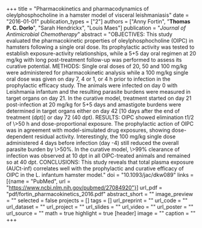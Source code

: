 +++
title = "Pharmacokinetics and pharmacodynamics of oleylphosphocholine in a hamster model of visceral leishmaniasis"
date = "2016-01-01"
publication_types = ["2"]
authors = ["Anny Fortin", "**Thomas P. C. Dorlo**", "Sarah Hendrickx", "Louis Maes"]
publication = "_Journal of Antimicrobial Chemotherapy_"
abstract = "OBJECTIVES: This study evaluated the pharmacokinetic properties of oleylphosphocholine (OlPC) in hamsters following a single oral dose. Its prophylactic activity was tested to establish exposure-activity relationships, while a 5+5 day oral regimen at 20 mg/kg with long post-treatment follow-up was performed to assess its curative potential. METHODS: Single oral doses of 20, 50 and 100 mg/kg were administered for pharmacokinetic analysis while a 100 mg/kg single oral dose was given on day 7, 4 or 1, or 4 h prior to infection in the prophylactic efficacy study. The animals were infected on day 0 with Leishmania infantum and the resulting parasite burdens were measured in target organs on day 21. In the curative model, treatment started on day 21 post-infection at 20 mg/kg for 5+5 days and amastigote burdens were determined in target organs either on day 42 [10 days after the end of treatment (dpt)] or day 72 (40 dpt). RESULTS: OlPC showed elimination t1/2 of \\>50 h and dose-proportional exposure. The prophylactic action of OlPC was in agreement with model-simulated drug exposures, showing dose-dependent residual activity. Interestingly, the 100 mg/kg single dose administered 4 days before infection (day -4) still reduced the overall parasite burden by \\>50%. In the curative model, \\>99% clearance of infection was observed at 10 dpt in all OlPC-treated animals and remained so at 40 dpt. CONCLUSIONS: This study reveals that total plasma exposure (AUCt-inf) correlates well with the prophylactic and curative efficacy of OlPC in the L. infantum hamster model."
doi = "10.1093/jac/dkw089"
links = [{name = "PubMed", url = "https://www.ncbi.nlm.nih.gov/pubmed/27084920"}]
url_pdf = "pdf/fortin_pharmacokinetics_2016.pdf"
abstract_short = ""
image_preview = ""
selected = false
projects = []
tags = []
url_preprint = ""
url_code = ""
url_dataset = ""
url_project = ""
url_slides = ""
url_video = ""
url_poster = ""
url_source = ""
math = true
highlight = true
[header]
image = ""
caption = ""
+++
